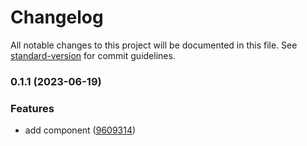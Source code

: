# Changelog

All notable changes to this project will be documented in this file. See [standard-version](https://github.com/conventional-changelog/standard-version) for commit guidelines.

### 0.1.1 (2023-06-19)


### Features

* add component ([9609314](https://github.com/shinokada/svelte-boxicons/commit/96093145572c0056900ec07d4527777914e81224))
